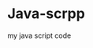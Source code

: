 # Java-scrpp
my java script code
<!DOCTYPE html>
<html>
<head>
<title> variables </title>
<script>
var myVariable;
myVariable = 40;
document.write(myVariable);
</script>
</head>
<body>
</body>
</html>
